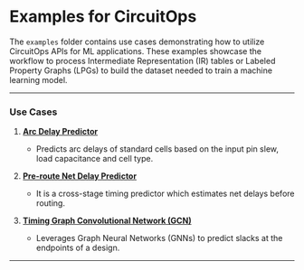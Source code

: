 # Examples for CircuitOps  

The `examples` folder contains use cases demonstrating how to utilize CircuitOps APIs for ML applications. 
These examples showcase the workflow to process Intermediate Representation (IR) tables or Labeled Property Graphs (LPGs) to build the dataset needed to train a machine learning model.  

---

### Use Cases  

1. **[Arc Delay Predictor](./arc_delay_prediction)**  
   - Predicts arc delays of standard cells based on the input pin slew, load capacitance and cell type.  

2. **[Pre-route Net Delay Predictor](./preroute_delay_prediction)**  
   - It is a cross-stage timing predictor which estimates net delays before routing.  

3. **[Timing Graph Convolutional Network (GCN)](./timingGCN)**  
   - Leverages Graph Neural Networks (GNNs) to predict slacks at the endpoints of a design.  

---
